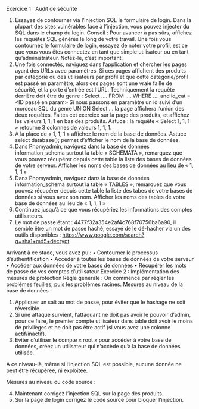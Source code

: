 Exercice 1 : Audit de sécurité
1.	Essayez de contourner via l’injection SQL le formulaire de login. Dans la plupart des sites vulnérables face à l’injection, vous pouvez injecter du SQL dans le champ du login.
Conseil : Pour avancer à pas sûrs, affichez les requêtes SQL générés le long de votre travail.
Une fois vous contournez le formulaire de login, essayez de noter votre profil, est ce que vous vous êtes connectez en tant que simple utilisateur ou en tant qu’administrateur. Notez-le, c’est important.
2.	Une fois connectés, naviguez dans l’application et chercher les pages ayant des URLs avec paramètres. Si ces pages affichent des produits par catégorie ou des utilisateurs par profil et que cette catégorie/profil est passé en paramètre, alors ces pages sont une vraie faille de sécurité, et la porte d’entrée est l’URL. Techniquement la requête derrière doit être du genre :
Select …. FROM …. WHERE …. and id_cat = <ID passé en param>
Si nous passons en paramètre un id suivi d’un morceau SQL du genre UNION Select … la page affichera l’union des deux requêtes.
Faites cet exercice sur la page des produits, et affichez les valeurs 1, 1, 1 en bas des produits.
Astuce : la requête « Select 1, 1, 1 » retourne 3 colonnes de valeurs 1, 1, 1.
3.	A la place de « 1, 1, 1 » affichez le nom de la base de données.
Astuce select database(); permet d’afficher le nom de la base de données.
4.	Dans Phpmyadmin, naviguez dans la base de données information_schema surtout la table « SCHEMATA », remarquez que vous pouvez récupérer depuis cette table la liste des bases de données de votre serveur. Afficher les noms des bases de données au lieu de « 1, 1, 1 »
5.	Dans Phpmyadmin, naviguez dans la base de données information_schema surtout la table « TABLES », remarquez que vous pouvez récupérer depuis cette table la liste des tabes de votre bases de données si vous avez son nom. Afficher les noms des tables de votre base de données au lieu de « 1, 1, 1 »
6.	Continuez jusqu’à ce que vous récupériez les informations des comptes utilisateurs.
7.	Le mot de passe étant : 4477f32a354e2af4c768f70756ba6a90, il semble être un mot de passe haché, essayé de le dé-hacher via un des outils disponibles :
https://www.google.com/search?q=sha1+md5+decrypt

Arrivant à ce stade, vous avez pu :
•	Contourner le processus d’authentification
•	Accéder à toutes les bases de données de votre serveur
•	Accéder aux données de votre bases de données
•	Récupérer les mots de passe de vos comptes d’utilisateur
Exercice 2 : Implémentation des mesures de protection
Règle générale : On commence par régler les problèmes feuilles, puis les problèmes racines.
Mesures au niveau de la base de données :
1.	Appliquer un salt au mot de passe, pour éviter que le hashage ne soit réversible
2.	Si une attaque survient, l’attaquant ne doit pas avoir le pouvoir d’admin, pour ce faire, le premier compte utilisateur dans table doit avoir le moins de privilèges et ne doit pas être actif (si vous avez une colonne actif/inactif).
3.	Eviter d’utiliser le compte « root » pour accéder à votre base de données, créez un utilisateur qui n’accède qu’à la base de données utilisée.

A ce niveau-là, même si l’injection SQL est possible, aucune donnée ne peut être récupérée, ni exploitée.

Mesures au niveau du code source :

4.	Maintenant corrigez l’injection SQL sur la page des produits. 
5.	Sur la page de login corrigez le code source pour bloquer l’injection.
